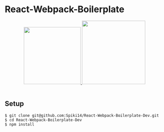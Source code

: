 # React-Webpack-Boilerplate

<div align="center">
  <a href="https://reactjs.org/">
  <img width="180" height="180" vspace="20"
    src="https://cdn.worldvectorlogo.com/logos/react.svg"/>
  </a>
  <a href="https://webpack.js.org/">
   <img width="200" height="200"
      src="https://webpack.js.org/assets/icon-square-big.svg"/>
  </a>
</div>

## Setup

```Shell
$ git clone git@github.com:Spiki14/React-Webpack-Boilerplate-Dev.git
$ cd React-Webpack-Boilerplate-Dev
$ npm install
```
